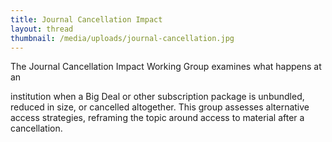 ```yaml
---
title: Journal Cancellation Impact
layout: thread
thumbnail: /media/uploads/journal-cancellation.jpg
---
```

The Journal Cancellation Impact Working Group examines what happens at an

institution when a Big Deal or other subscription package is unbundled, reduced in size, or cancelled altogether. This group assesses alternative access strategies, reframing the topic around access to material after a cancellation.